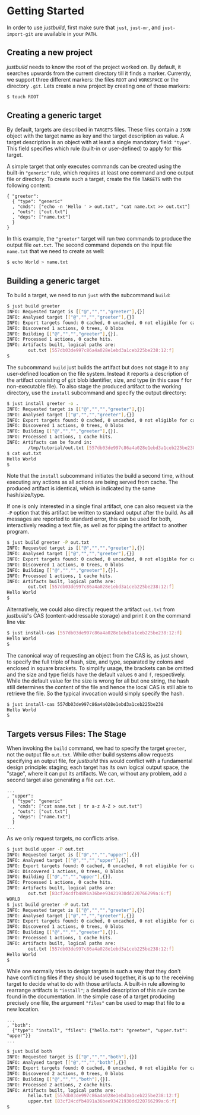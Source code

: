 Getting Started
===============

In order to use *justbuild*, first make sure that `just`, `just-mr`, and
`just-import-git` are available in your `PATH`.

Creating a new project
----------------------

*justbuild* needs to know the root of the project worked on. By default,
it searches upwards from the current directory till it finds a marker.
Currently, we support three different markers: the files `ROOT` and
`WORKSPACE` or the directory `.git`. Lets create a new project by
creating one of those markers:

``` sh
$ touch ROOT
```

Creating a generic target
-------------------------

By default, targets are described in `TARGETS` files. These files
contain a `JSON` object with the target name as key and the target
description as value. A target description is an object with at least a
single mandatory field: `"type"`. This field specifies which rule
(built-in or user-defined) to apply for this target.

A simple target that only executes commands can be created using the
built-in `"generic"` rule, which requires at least one command and one
output file or directory. To create such a target, create the file
`TARGETS` with the following content:

``` {.jsonc srcname="TARGETS"}
{ "greeter":
  { "type": "generic"
  , "cmds": ["echo -n 'Hello ' > out.txt", "cat name.txt >> out.txt"]
  , "outs": ["out.txt"]
  , "deps": ["name.txt"]
  }
}
```

In this example, the `"greeter"` target will run two commands to produce
the output file `out.txt`. The second command depends on the input file
`name.txt` that we need to create as well:

``` sh
$ echo World > name.txt
```

Building a generic target
-------------------------

To build a target, we need to run `just` with the subcommand `build`:

``` sh
$ just build greeter
INFO: Requested target is [["@","","","greeter"],{}]
INFO: Analysed target [["@","","","greeter"],{}]
INFO: Export targets found: 0 cached, 0 uncached, 0 not eligible for caching
INFO: Discovered 1 actions, 0 trees, 0 blobs
INFO: Building [["@","","","greeter"],{}].
INFO: Processed 1 actions, 0 cache hits.
INFO: Artifacts built, logical paths are:
        out.txt [557db03de997c86a4a028e1ebd3a1ceb225be238:12:f]
$
```

The subcommand `build` just builds the artifact but does not stage it to
any user-defined location on the file system. Instead it reports a
description of the artifact consisting of `git` blob identifier, size,
and type (in this case `f` for non-executable file). To also stage the
produced artifact to the working directory, use the `install` subcommand
and specify the output directory:

``` sh
$ just install greeter -o .
INFO: Requested target is [["@","","","greeter"],{}]
INFO: Analysed target [["@","","","greeter"],{}]
INFO: Export targets found: 0 cached, 0 uncached, 0 not eligible for caching
INFO: Discovered 1 actions, 0 trees, 0 blobs
INFO: Building [["@","","","greeter"],{}].
INFO: Processed 1 actions, 1 cache hits.
INFO: Artifacts can be found in:
        /tmp/tutorial/out.txt [557db03de997c86a4a028e1ebd3a1ceb225be238:12:f]
$ cat out.txt
Hello World
$
```

Note that the `install` subcommand initiates the build a second time,
without executing any actions as all actions are being served from
cache. The produced artifact is identical, which is indicated by the
same hash/size/type.

If one is only interested in a single final artifact, one can also
request via the `-P` option that this artifact be written to standard
output after the build. As all messages are reported to standard error,
this can be used for both, interactively reading a text file, as well as
for piping the artifact to another program.

``` sh
$ just build greeter -P out.txt
INFO: Requested target is [["@","","","greeter"],{}]
INFO: Analysed target [["@","","","greeter"],{}]
INFO: Export targets found: 0 cached, 0 uncached, 0 not eligible for caching
INFO: Discovered 1 actions, 0 trees, 0 blobs
INFO: Building [["@","","","greeter"],{}].
INFO: Processed 1 actions, 1 cache hits.
INFO: Artifacts built, logical paths are:
        out.txt [557db03de997c86a4a028e1ebd3a1ceb225be238:12:f]
Hello World
$
```

Alternatively, we could also directly request the artifact `out.txt`
from *justbuild*'s CAS (content-addressable storage) and print it on
the command line via:

``` sh
$ just install-cas [557db03de997c86a4a028e1ebd3a1ceb225be238:12:f]
Hello World
$
```

The canonical way of requesting an object from the CAS is, as just
shown, to specify the full triple of hash, size, and type, separated by
colons and enclosed in square brackets. To simplify usage, the brackets
can be omitted and the size and type fields have the default values `0`
and `f`, respectively. While the default value for the size is wrong for
all but one string, the hash still determines the content of the file
and hence the local CAS is still able to retrieve the file. So the
typical invocation would simply specify the hash.

``` sh
$ just install-cas 557db03de997c86a4a028e1ebd3a1ceb225be238
Hello World
$
```

Targets versus Files: The Stage
-------------------------------

When invoking the `build` command, we had to specify the target
`greeter`, not the output file `out.txt`. While other build systems
allow requests specifying an output file, for *justbuild* this would
conflict with a fundamental design principle: staging; each target has
its own logical output space, the "stage", where it can put its
artifacts. We can, without any problem, add a second target also
generating a file `out.txt`.

``` {.jsonc srcname="TARGETS"}
...
, "upper":
  { "type": "generic"
  , "cmds": ["cat name.txt | tr a-z A-Z > out.txt"]
  , "outs": ["out.txt"]
  , "deps": ["name.txt"]
  }
...
```

As we only request targets, no conflicts arise.

``` sh
$ just build upper -P out.txt
INFO: Requested target is [["@","","","upper"],{}]
INFO: Analysed target [["@","","","upper"],{}]
INFO: Export targets found: 0 cached, 0 uncached, 0 not eligible for caching
INFO: Discovered 1 actions, 0 trees, 0 blobs
INFO: Building [["@","","","upper"],{}].
INFO: Processed 1 actions, 0 cache hits.
INFO: Artifacts built, logical paths are:
        out.txt [83cf24cdfb4891a36bee93421930dd220766299a:6:f]
WORLD
$ just build greeter -P out.txt
INFO: Requested target is [["@","","","greeter"],{}]
INFO: Analysed target [["@","","","greeter"],{}]
INFO: Export targets found: 0 cached, 0 uncached, 0 not eligible for caching
INFO: Discovered 1 actions, 0 trees, 0 blobs
INFO: Building [["@","","","greeter"],{}].
INFO: Processed 1 actions, 1 cache hits.
INFO: Artifacts built, logical paths are:
        out.txt [557db03de997c86a4a028e1ebd3a1ceb225be238:12:f]
Hello World
$
```

While one normally tries to design targets in such a way that they
don't have conflicting files if they should be used together, it is up
to the receiving target to decide what to do with those artifacts. A
built-in rule allowing to rearrange artifacts is `"install"`; a detailed
description of this rule can be found in the documentation. In the
simple case of a target producing precisely one file, the argument
`"files"` can be used to map that file to a new location.

``` {.jsonc srcname="TARGETS"}
...
, "both":
  {"type": "install", "files": {"hello.txt": "greeter", "upper.txt": "upper"}}
...
```

``` sh
$ just build both
INFO: Requested target is [["@","","","both"],{}]
INFO: Analysed target [["@","","","both"],{}]
INFO: Export targets found: 0 cached, 0 uncached, 0 not eligible for caching
INFO: Discovered 2 actions, 0 trees, 0 blobs
INFO: Building [["@","","","both"],{}].
INFO: Processed 2 actions, 2 cache hits.
INFO: Artifacts built, logical paths are:
        hello.txt [557db03de997c86a4a028e1ebd3a1ceb225be238:12:f]
        upper.txt [83cf24cdfb4891a36bee93421930dd220766299a:6:f]
$
```
